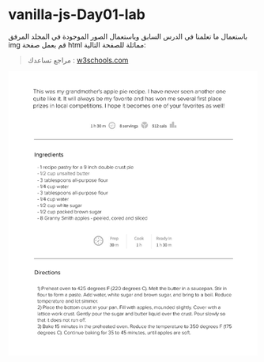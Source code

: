 # vanilla-js-Day01-lab
باستعمال ما تعلمنا في الدرس السابق وباستعمال الصور الموجودة في المجلد المرفق img قم بعمل صفحة html مماثلة للصفحة التالية:

> مراجع تساعدك : [w3schools.com](https://www.w3schools.com/tags/tag_doctype.asp)
      
![alt text](/img/68747470733a2f2f692e696d6775722e636f6d2f6c47474d3638512e6a7067(1).jpg)
